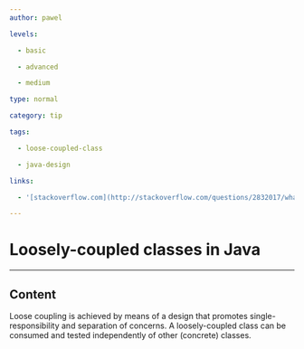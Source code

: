 ```yaml
---
author: pawel

levels:

  - basic

  - advanced

  - medium

type: normal

category: tip

tags:

  - loose-coupled-class

  - java-design

links:

  - '[stackoverflow.com](http://stackoverflow.com/questions/2832017/what-is-the-difference-between-loose-coupling-and-tight-coupling-in-object-orien)'

---
```


# Loosely-coupled classes in Java

---
## Content

Loose coupling is achieved by means of a design that promotes single-responsibility and separation of concerns. A loosely-coupled class can be consumed and tested independently of other (concrete) classes.

